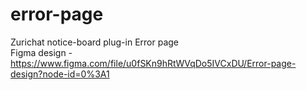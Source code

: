 # error-page
Zurichat notice-board plug-in Error page <br>
Figma design - https://www.figma.com/file/u0fSKn9hRtWVqDo5IVCxDU/Error-page-design?node-id=0%3A1  <br>
